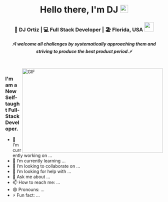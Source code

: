 <div align="center">
   <h1>Hello there, I'm DJ <img src="https://media.giphy.com/media/hvRJCLFzcasrR4ia7z/giphy.gif" width="25px"> </h1>
</div>

<div align="center">
<h3> 🙎 DJ Ortiz | 💻 Full Stack Developer | 🏖 Florida, USA <img src="https://media.giphy.com/media/WUlplcMpOCEmTGBtBW/giphy.gif" width="30"></h3>
</div>

 <h5 align="center">
   <i>⚡️I welcome all challenges by systematically approaching them and striving to produce the best product period.⚡️</i>
  </h5>


<br />
<img align="right" height="270px" width="450px" alt="GIF" src="https://media.giphy.com/media/RbDKaczqWovIugyJmW/giphy.gif?cid=ecf05e4722no9j3evjm654k6314i9btbydf1bw90rn4nqvyv&rid=giphy.gif&ct=g" />
<p align="center">
  <h3> I'm am a New Self-taught Full-Stack Developer.</h3>
 <ul>
   <li>🔭 I’m currently working on ...</li>
   <li>🌱 I’m currently learning ...</li>
   <li>👯 I’m looking to collaborate on ...</li>
   <li>🤔 I’m looking for help with ...</li>
   <li>💬 Ask me about ...</li>
   <li>📫 How to reach me: ...</li>
   <li>😄 Pronouns: ...</li>
   <li>⚡ Fun fact: ...</li>
  </ul>
<!--
**CoderOrtiz/coderortiz** is a ✨ _special_ ✨ repository because its `README.md` (this file) appears on your GitHub profile.

Here are some ideas to get you started:

- 🔭 I’m currently working on ...
- 🌱 I’m currently learning ...
- 👯 I’m looking to collaborate on ...
- 🤔 I’m looking for help with ...
- 💬 Ask me about ...
- 📫 How to reach me: ...
- 😄 Pronouns: ...
- ⚡ Fun fact: ...
-->
